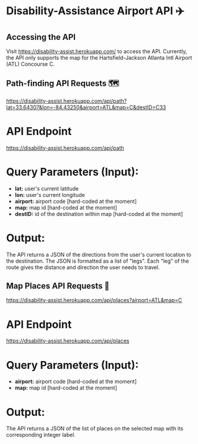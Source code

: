 # Disability-Assistance Airport API ✈️

## Accessing the API
Visit https://disability-assist.herokuapp.com/ to access the API.
Currently, the API only supports the map for the Hartsfield-Jackson Atlanta Intl Airport (ATL) Concourse C.

## Path-finding API Requests 🗺️
https://disability-assist.herokuapp.com/api/path?lat=33.64307&lon=-84.43250&airport=ATL&map=C&destID=C33

# API Endpoint
https://disability-assist.herokuapp.com/api/path

# Query Parameters (Input):
- **lat:** user's current latitude
- **lon:** user's current longitude
- **airport:** airport code [hard-coded at the moment]
- **map:** map id [hard-coded at the moment]
- **destID:** id of the destination within map [hard-coded at the moment]

# Output:
The API returns a JSON of the directions from the user's current location to the destination. The JSON is formatted as a list of "legs". Each "leg" of the route gives the distance and direction the user needs to travel.

## Map Places API Requests 📍
https://disability-assist.herokuapp.com/api/places?airport=ATL&map=C

# API Endpoint
https://disability-assist.herokuapp.com/api/places

# Query Parameters (Input):
- **airport:** airport code [hard-coded at the moment]
- **map:** map id [hard-coded at the moment]

# Output:
The API returns a JSON of the list of places on the selected map with its corresponding integer label.